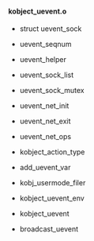 





#### kobject_uevent.o

* struct uevent_sock

* uevent_seqnum
* uevent_helper
* uevent_sock_list
* uevent_sock_mutex

* uevent_net_init
* uevent_net_exit

* uevent_net_ops

* kobject_action_type
* add_uevent_var
* kobj_usermode_filer
* kobject_uevent_env
* kobject_uevent

* broadcast_uevent




